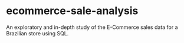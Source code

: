 # ecommerce-sale-analysis
An exploratory and in-depth study of the E-Commerce sales data for a Brazilian store using SQL.
